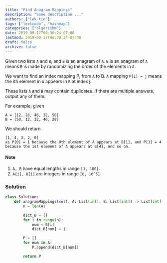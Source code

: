 ```yaml
---
title: "Find Anagram Mappings"
description: "Some description ..."
authors: ["lek-tin"]
tags: ["leetcode", "hashmap"]
categories: ["algorithm"]
date: 2019-09-17T00:30:24-07:00
lastmod: 2019-09-17T00:30:24-07:00
draft: false
archive: false
---
```

Given two lists `A` and `B`, and `B` is an anagram of `A`. `B` is an anagram of `A` means `B` is made by randomizing the order of the elements in `A`.  

We want to find an index mapping P, from `A` to B. `A` mapping `P[i] = j` means the ith element in `A` appears in `B` at index j.  

These lists `A` and `B` may contain duplicates. If there are multiple answers, output any of them.  

For example, given
```
A = [12, 28, 46, 32, 50]
B = [50, 12, 32, 46, 28]
```
We should return
```
[1, 4, 3, 2, 0]
as P[0] = 1 because the 0th element of A appears at B[1], and P[1] = 4 because the 1st element of A appears at B[4], and so on.
```
#### Note
1. `A, B` have equal lengths in range `[1, 100]`.
2. `A[i], B[i]` are integers in range `[0, 10^5]`.

### Solution
```python
class Solution:
    def anagramMappings(self, A: List[int], B: List[int]) -> List[int]:
        n = len(A)

        dict_B = {}
        for i in range(n):
            num = B[i]
            dict_B[num] = i

        P = []
        for num in A:
            P.append(dict_B[num])

        return P
```